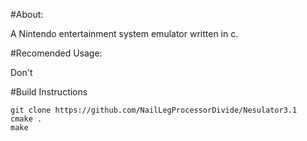#About:

A Nintendo entertainment system emulator written in c.

#Recomended Usage:

Don't

#Build Instructions

```
git clone https://github.com/NailLegProcessorDivide/Nesulator3.1
cmake .
make
```
